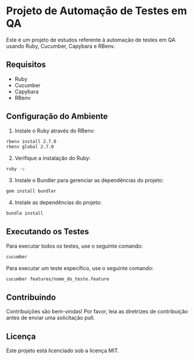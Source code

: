 # Projeto de Automação de Testes em QA

Este é um projeto de estudos referente à automação de testes em QA usando Ruby, Cucumber, Capybara e RBenv.

## Requisitos

- Ruby
- Cucumber
- Capybara
- RBenv

## Configuração do Ambiente

1. Instale o Ruby através do RBenv:

```bash
rbenv install 2.7.0
rbenv global 2.7.0
```

2. Verifique a instalação do Ruby:

```bash
ruby -v
```

3. Instale o Bundler para gerenciar as dependências do projeto:

```bash
gem install bundler
```

4. Instale as dependências do projeto:

```bash
bundle install
```

## Executando os Testes

Para executar todos os testes, use o seguinte comando:

```bash
cucumber
```

Para executar um teste específico, use o seguinte comando:

```bash
cucumber features/nome_do_teste.feature
```

## Contribuindo

Contribuições são bem-vindas! Por favor, leia as diretrizes de contribuição antes de enviar uma solicitação pull.

## Licença

Este projeto está licenciado sob a licença MIT.